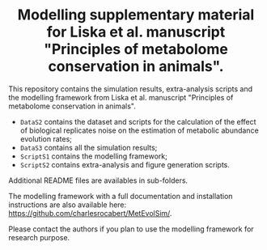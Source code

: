 <h1 align="center">Modelling supplementary material for Liska et al. manuscript "Principles of metabolome conservation in animals".</h1>

This repository contains the simulation results, extra-analysis scripts and the modelling framework from Liska et al. manuscript "Principles of metabolome conservation in animals".
- `DataS2` contains the dataset and scripts for the calculation of the effect of biological replicates noise on the estimation of metabolic abundance evolution rates;
- `DataS3` contains all the simulation results;
- `ScriptS1` contains the modelling framework;
- `ScriptS2` contains extra-analysis and figure generation scripts.

Additional README files are availables in sub-folders.

The modelling framework with a full documentation and installation instructions are also available here: https://github.com/charlesrocabert/MetEvolSim/.

Please contact the authors if you plan to use the modelling framework for research purpose.

